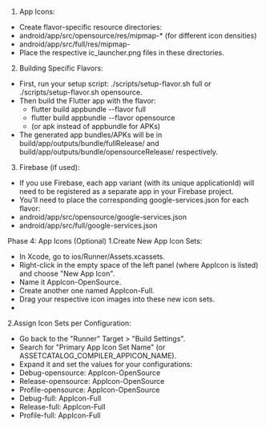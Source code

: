 1. App Icons:
* Create flavor-specific resource directories:
* android/app/src/opensource/res/mipmap-* (for different icon densities)
* android/app/src/full/res/mipmap-
* Place the respective ic_launcher.png files in these directories.
2. Building Specific Flavors:
* First, run your setup script: ./scripts/setup-flavor.sh full or ./scripts/setup-flavor.sh opensource.
* Then build the Flutter app with the flavor:
  * flutter build appbundle --flavor full
  * flutter build appbundle --flavor opensource
  * (or apk instead of appbundle for APKs)
* The generated app bundles/APKs will be in build/app/outputs/bundle/fullRelease/ and build/app/outputs/bundle/opensourceRelease/ respectively.
3. Firebase (if used):
* If you use Firebase, each app variant (with its unique applicationId) will need to be registered as a separate app in your Firebase project.
* You'll need to place the corresponding google-services.json for each flavor:
* android/app/src/opensource/google-services.json
* android/app/src/full/google-services.json

Phase 4: App Icons (Optional)
1.Create New App Icon Sets:
* In Xcode, go to ios/Runner/Assets.xcassets.
* Right-click in the empty space of the left panel (where AppIcon is listed) and choose "New App Icon".
* Name it AppIcon-OpenSource.
* Create another one named AppIcon-Full.
* Drag your respective icon images into these new icon sets.
* 
2.Assign Icon Sets per Configuration:
* Go back to the "Runner" Target > "Build Settings".
* Search for "Primary App Icon Set Name" (or ASSETCATALOG_COMPILER_APPICON_NAME).
* Expand it and set the values for your configurations:
 * Debug-opensource: AppIcon-OpenSource
 * Release-opensource: AppIcon-OpenSource
 * Profile-opensource: AppIcon-OpenSource
 * Debug-full: AppIcon-Full
 * Release-full: AppIcon-Full
 * Profile-full: AppIcon-Full